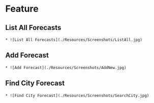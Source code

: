 # Feature

## List All Forecasts
	* ![List All Forecasts](./Resources/Screenshots/ListAll.jpg)
## Add Forecast
	* ![Add Forecast](./Resources/Screenshots/AddNew.jpg)
## Find City Forecast
	* ![Find City Forecast](./Resources/Screenshots/SearchCity.jpg)